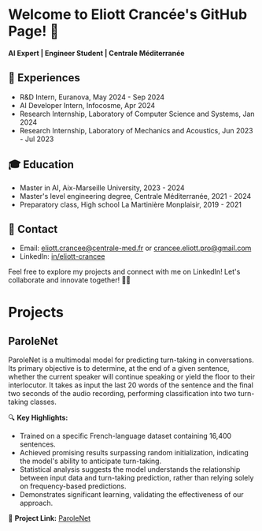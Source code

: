# Welcome to Eliott Crancée's GitHub Page! 👋

**AI Expert | Engineer Student | Centrale Méditerranée**

## 💼 Experiences
- R&D Intern, Euranova, May 2024 - Sep 2024
- AI Developer Intern, Infocosme, Apr 2024
- Research Internship, Laboratory of Computer Science and Systems, Jan 2024
- Research Internship, Laboratory of Mechanics and Acoustics, Jun 2023 - Jul 2023

## 🎓 Education
- Master in AI, Aix-Marseille University, 2023 - 2024
- Master's level engineering degree, Centrale Méditerranée, 2021 - 2024
- Preparatory class, High school La Martinière Monplaisir, 2019 - 2021

## 📧 Contact
- Email: eliott.crancee@centrale-med.fr or crancee.eliott.pro@gmail.com
- LinkedIn: [in/eliott-crancee](https://www.linkedin.com/in/eliott-crancee)

Feel free to explore my projects and connect with me on LinkedIn! Let's collaborate and innovate together! 🌟🤝

# Projects

## ParoleNet

ParoleNet is a multimodal model for predicting turn-taking in conversations. Its primary objective is to determine, at the end of a given sentence, whether the current speaker will continue speaking or yield the floor to their interlocutor. It takes as input the last 20 words of the sentence and the final two seconds of the audio recording, performing classification into two turn-taking classes.

🔍 **Key Highlights:**
- Trained on a specific French-language dataset containing 16,400 sentences.
- Achieved promising results surpassing random initialization, indicating the model's ability to anticipate turn-taking.
- Statistical analysis suggests the model understands the relationship between input data and turn-taking prediction, rather than relying solely on frequency-based predictions.
- Demonstrates significant learning, validating the effectiveness of our approach.

🔗 **Project Link:** [ParoleNet](https://github.com/eliottcrancee/ParoleNet)
